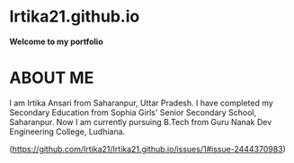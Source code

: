 # Irtika21.github.io
**Welcome to my portfolio**
# ABOUT ME 
I am Irtika Ansari from Saharanpur, Uttar Pradesh. I have completed my Secondary Education from Sophia Girls' Senior Secondary School, Saharanpur. Now I am currently pursuing B.Tech from Guru Nanak Dev Engineering College, Ludhiana.

(https://github.com/Irtika21/Irtika21.github.io/issues/1#issue-2444370983)
